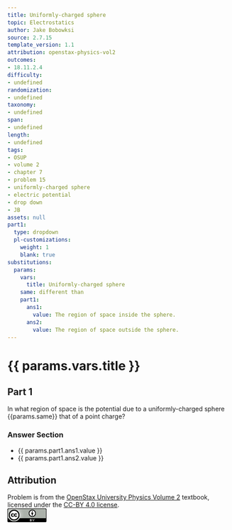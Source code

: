 ```yaml
---
title: Uniformly-charged sphere
topic: Electrostatics
author: Jake Bobowksi
source: 2.7.15
template_version: 1.1
attribution: openstax-physics-vol2
outcomes:
- 18.11.2.4
difficulty:
- undefined
randomization:
- undefined
taxonomy:
- undefined
span:
- undefined
length:
- undefined
tags:
- OSUP
- volume 2
- chapter 7
- problem 15
- uniformly-charged sphere
- electric potential
- drop down
- JB
assets: null
part1:
  type: dropdown
  pl-customizations:
    weight: 1
    blank: true
substitutions:
  params:
    vars:
      title: Uniformly-charged sphere
    same: different than
    part1:
      ans1:
        value: The region of space inside the sphere.
      ans2:
        value: The region of space outside the sphere.
---
```

# {{ params.vars.title }}

## Part 1

In what region of space is the potential due to a uniformly-charged sphere {{params.same}} that of a point charge?

### Answer Section

- {{ params.part1.ans1.value }}
- {{ params.part1.ans2.value }}

## Attribution

Problem is from the [OpenStax University Physics Volume 2](https://openstax.org/details/books/university-physics-volume-2) textbook, licensed under the [CC-BY 4.0 license](https://creativecommons.org/licenses/by/4.0/).<br>![Image representing the Creative Commons 4.0 BY license.](https://raw.githubusercontent.com/firasm/bits/master/by.png)